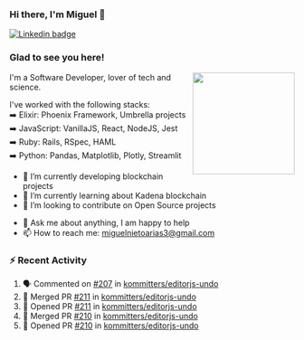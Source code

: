 ### Hi there, I'm Miguel 👋

<a href="https://linkedin.com/in/miguelnietoa/" target="_blank" rel="noopener noreferrer">
  <img src="https://img.shields.io/badge/-LinkedIn-0e76a8?style=flat-square&logo=Linkedin&logoColor=white" alt="Linkedin badge">
</a>
<!-- [![Website Badge](https://img.shields.io/badge/Website-3b5998?style=flat-square&logo=google-chrome&logoColor=white)](#notavailablenow#) 

<img src="https://i.imgur.com/tbrLrt5.gif" width=400 alt="Coding GIF" align="right"/>
-->


### Glad to see you here!
<a href="https://github.com/miguelnietoa"><img src="https://github-readme-stats-git-masterrstaa-rickstaa.vercel.app/api?username=miguelnietoa&show_icons=true&hide_border=true&count_private=true&include_all_commits=true&theme=tokyonight" height="180em" align="right"/></a>
I'm a Software Developer, lover of tech and science. 

I've worked with the following stacks:\
➡️ Elixir: Phoenix Framework, Umbrella projects\
➡️ JavaScript: VanillaJS, React, NodeJS, Jest\
➡️ Ruby: Rails, RSpec, HAML\
➡️ Python: Pandas, Matplotlib, Plotly, Streamlit

- 🔭 I’m currently developing blockchain projects
- 🌱 I’m currently learning about Kadena blockchain
- 👯 I’m looking to contribute on Open Source projects
<!-- 
- 😄 I just finished a Machine Learning course! 
- 🤔 I’m looking for help with ...
-->
- 💬 Ask me about anything, I am happy to help
- 📫 How to reach me: miguelnietoarias3@gmail.com


### ⚡ Recent Activity

<!--START_SECTION:activity-->
1. 🗣 Commented on [#207](https://github.com/kommitters/editorjs-undo/issues/207) in [kommitters/editorjs-undo](https://github.com/kommitters/editorjs-undo)
2. 🎉 Merged PR [#211](https://github.com/kommitters/editorjs-undo/pull/211) in [kommitters/editorjs-undo](https://github.com/kommitters/editorjs-undo)
3. 💪 Opened PR [#211](https://github.com/kommitters/editorjs-undo/pull/211) in [kommitters/editorjs-undo](https://github.com/kommitters/editorjs-undo)
4. 🎉 Merged PR [#210](https://github.com/kommitters/editorjs-undo/pull/210) in [kommitters/editorjs-undo](https://github.com/kommitters/editorjs-undo)
5. 💪 Opened PR [#210](https://github.com/kommitters/editorjs-undo/pull/210) in [kommitters/editorjs-undo](https://github.com/kommitters/editorjs-undo)
<!--END_SECTION:activity-->
